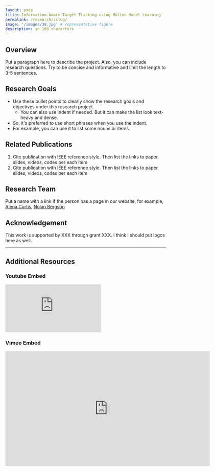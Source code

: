 ```yaml
---
layout: page
title: Information-Aware Target Tracking using Motion Model Learning
permalink: /research/:slug/
image: '/images/38.jpg' # representative figure
description: in 160 characters
---
```


## Overview <!-- Must include -->
Put a paragraph here to describe the project. Also, you can include research questions. Try to be concise and informative and limit the length to 3-5 sentences.

## Research Goals <!-- Remove if not applicable -->
* Use these bullet points to clearly show the research goals and objectives under this research project.
  * You can also use indent if needed. But it can make the list look text-heavy and dense.
* So, it's preferred to use short phrases when you use the indent.
* For example, you can use it to list some nouns or items.

## Related Publications <!-- Remove if not applicable -->
1. Cite publication with IEEE reference style. Then list the links to paper, slides, videos, codes per each item
1. Cite publication with IEEE reference style. Then list the links to paper, slides, videos, codes per each item

## Research Team <!-- Remove if not applicable -->
Put a name with a link if the person has a page in our website, for example, [Alena Curtis](/people/alena), [Nolan Bergson](/people/nolan)

## Acknowledgement <!-- Remove if not applicable -->
This work is supported by XXX through grant XXX. I think I should put logos here as well.

<!-- Include below if you have additional resources to add (e.g. interview videos) -->
***

## Additional Resources

### Youtube Embed
<p><iframe src="https://www.youtube.com/embed/2b2gJu-g3qE" loading="lazy" frameborder="0" allowfullscreen></iframe></p>

### Vimeo Embed

<p><iframe src="https://player.vimeo.com/video/148003889?h=d36b8b4cbb" loading="lazy" width="640" height="360" frameborder="0" allowfullscreen></iframe></p>